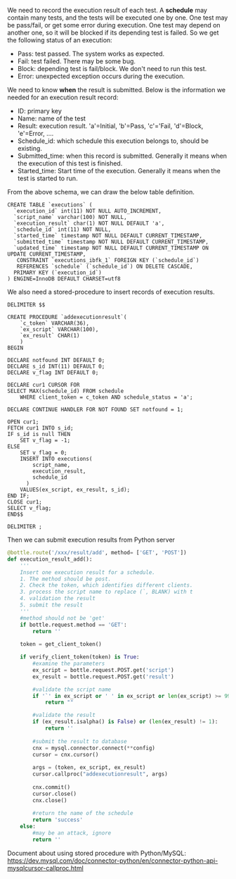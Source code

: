 We need to record the execution result of each test. A **schedule** may contain many tests, and the tests will be executed one by one.
One test may be pass/fail, or get some error during execution.
One test may depend on another one, so it will be blocked if its depending test is failed.
So we get the following status of an execution:
- Pass: test passed. The system works as expected.
- Fail: test failed. There may be some bug.
- Block: depending test is fail/block. We don't need to run this test.
- Error: unexpected exception occurs during the execution.

We need to know **when** the result is submitted.
Below is the information we needed for an execution result record:
- ID: primary key
- Name: name of the test
- Result: execution result. 'a'=Initial, 'b'=Pass, 'c'='Fail, 'd'=Block, 'e'=Error, ....
- Schedule_id: which schedule this execution belongs to, should be existing.
- Submitted_time: when this record is submitted. Generally it means when the execution of this test is finished.
- Started_time: Start time of the execution. Generally it means when the test is started to run.

From the above schema, we can draw the below table definition.
```mysql
CREATE TABLE `executions` (
  `execution_id` int(11) NOT NULL AUTO_INCREMENT,
  `script_name` varchar(100) NOT NULL,
  `execution_result` char(1) NOT NULL DEFAULT 'a',
  `schedule_id` int(11) NOT NULL,
  `started_time` timestamp NOT NULL DEFAULT CURRENT_TIMESTAMP,
  `submitted_time` timestamp NOT NULL DEFAULT CURRENT_TIMESTAMP,
  `updated_time` timestamp NOT NULL DEFAULT CURRENT_TIMESTAMP ON UPDATE CURRENT_TIMESTAMP,
   CONSTRAINT `executions_ibfk_1` FOREIGN KEY (`schedule_id`) 
   REFERENCES `schedule` (`schedule_id`) ON DELETE CASCADE,
  PRIMARY KEY (`execution_id`)
) ENGINE=InnoDB DEFAULT CHARSET=utf8
```

We also need a stored-procedure to insert records of execution results.
```mysql
DELIMITER $$

CREATE PROCEDURE `addexecutionresult`(
    `c_token` VARCHAR(36),
    `ex_script` VARCHAR(100),
    `ex_result` CHAR(1)
    )
BEGIN 

DECLARE notfound INT DEFAULT 0; 
DECLARE s_id INT(11) DEFAULT 0; 
DECLARE v_flag INT DEFAULT 0; 

DECLARE cur1 CURSOR FOR 
SELECT MAX(schedule_id) FROM schedule
    WHERE client_token = c_token AND schedule_status = 'a'; 

DECLARE CONTINUE HANDLER FOR NOT FOUND SET notfound = 1; 
  
OPEN cur1; 
FETCH cur1 INTO s_id; 
IF s_id is null THEN
    SET v_flag = -1; 
ELSE
    SET v_flag = 0;
    INSERT INTO executions(
        script_name,
        execution_result,
        schedule_id
      )
    VALUES(ex_script, ex_result, s_id); 
END IF;
CLOSE cur1;
SELECT v_flag;
END$$

DELIMITER ;
```

Then we can submit execution results from Python server
```python
@bottle.route('/xxx/result/add', method= ['GET', 'POST'])
def execution_result_add():
    '''
    Insert one execution result for a schedule.
    1. The method should be post.
    2. Check the token, which identifies different clients.
    3. process the script name to replace (`, BLANK) with t
    4. validation the result
    5. submit the result
    '''    
    #method should not be 'get'    
    if bottle.request.method == 'GET':
        return ''
    
    token = get_client_token()

    if verify_client_token(token) is True:
        #examine the parameters
        ex_script = bottle.request.POST.get('script')
        ex_result = bottle.request.POST.get('result')

        #validate the script name
        if '`' in ex_script or ' ' in ex_script or len(ex_script) >= 99:
            return ""

        #validate the result
        if (ex_result.isalpha() is False) or (len(ex_result) != 1):
            return ''
        
        #submit the result to database
        cnx = mysql.connector.connect(**config)
        cursor = cnx.cursor()
        
        args = (token, ex_script, ex_result)
        cursor.callproc("addexecutionresult", args)
        
        cnx.commit()
        cursor.close()
        cnx.close()
        
        #return the name of the schedule
        return 'success'
    else:
        #may be an attack, ignore
        return ''
```


Document about using stored procedure with Python/MySQL: https://dev.mysql.com/doc/connector-python/en/connector-python-api-mysqlcursor-callproc.html
